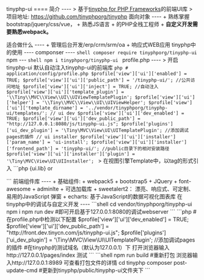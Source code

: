tinyphp-ui ==== 简介 ---- > 基于[tinyphp for PHP Frameworks](https://github.com/tinyphporg/tinyphp)的前端UI库 > 项目地址: https://github.com/tinyphporg/tinyphp 面向对象 ---- + 熟练掌握bootstrap/jquery/css/vue， + 熟悉JS语言 + 的PHP全栈工程师 +
<b>自定义开发需要熟悉webpack。</b>

适合做什么 ---- + 管理后台开发/erp/crm/srm/oa + 响应式WEB应用 tinyphp中的使用 ---- componser ---- ```shell composer require tinyphporg/tinyphp-ui ``` npm --- ```shell npm i tinyphporg/tinyphp-ui ``` profile.php ---- > 开启tinyphp-ui 默认自动注入tinyphp-ui的前端库 ```php # application/config/profile.php $profile['view']['ui']['enabled'] = TRUE; $profile['view']['ui']['public_path'] = '/tinyphp-ui/'; //公共访问地址 $profile['view']['ui']['inject'] = TRUE; //自动注入 $profile['view']['ui']['template_plugin'] = '\\Tiny\\MVC\\View\\UI\\UIViewTemplatePlugin'; $profile['view']['ui']['helper'] = '\\Tiny\\MVC\\View\\UI\\UIViewHelper'; $profile['view']['ui']['template_dirname'] = '../vendor/tinyphporg/tinyphp-ui/templates/'; // ui dev
$profile['view']['ui']['dev_enabled'] = TRUE; $profile['view']['ui']['dev_public_path'] = "http://127.0.0.1:8080/js/tinyphp-ui.js"; $profile['plugins']['ui_dev_plugin'] = '\Tiny\MVC\View\UI\UITemplatePlugin'; //添加调试pages的插件 // ui installer $profile['view']['ui']['installer']['param_name'] = 'ui-install'; $profile['view']['ui']['installer']['frontend_path'] = 'tinyphp-ui/'; //public目录下的相对安装路径 $profile['view']['ui']['installer']['plugin'] = '\Tiny\MVC\View\UI\UIInstaller'; ``` > 在视图引擎Template中，以tag的形式引入 ```php {ui.lib} or
<link href="/tinyphp-ui/css/tinyphp-ui.min.css" rel="stylesheet" />
<script src="/tinyphp-ui/js/tinyphp-ui.min.js"></script>
``` 前端组件库 ---- + 基础组件: + webpack5 + bootstrap5 + JQuery + font-awesome + adminlte + 可选加载库 + sweetalert2： 漂亮、响应式、可定制、易用的JavaScript 弹窗 + echarts: 基于JavaScript的数据可视化图表库 在tinyphp中的调试与自定义开发 ---- ```shell cd vendor/tinyphporg/tinyphp-ui npm i npm run dev #即可开启基于127.0.0.1:8080的调试webserver ``` ```php #在profile.php中检测以下配置 $profile['view']['ui']['dev_enabled'] = TRUE; $profile['view']['ui']['dev_public_path'] = "http://front.dev.tinycn.com/js/tinyphp-ui.js"; $profile['plugins']['ui_dev_plugin'] = '\Tiny\MVC\View\UI\UITemplatePlugin'; //添加调试pages的插件 #在tinyphp的测试域名（默认为127.0.0.1）下 打开浏览器输入http://127.0.0.1/pages/index 测试 ``` ```shell npm run build #重新打包 浏览器输入http://127.0.0.1:8989 可查看打包文件的详情 cd tinyphp composer post-update-cmd
#更新到tinyphp/public/tinyphp-ui文件夹下 ```

